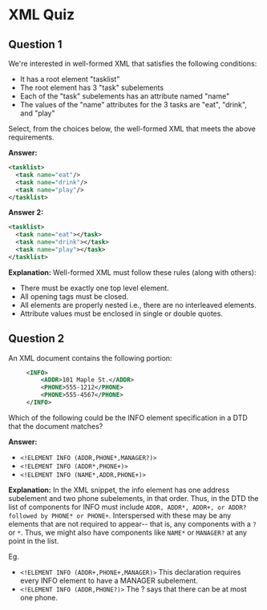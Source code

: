 XML Quiz 
====================

Question 1
----------------
We're interested in well-formed XML that satisfies the following conditions: 
* It has a root element "tasklist"
* 	The root element has 3 "task" subelements
* 	Each of the "task" subelements has an attribute named "name"
* 	The values of the "name" attributes for the 3 tasks are "eat", "drink", and "play"

Select, from the choices below, the well-formed XML that meets the above requirements. 

**Answer:** 
```XML
<tasklist>
  <task name="eat"/>
  <task name="drink"/>
  <task name="play"/>
</tasklist>
```

**Answer 2:** 
```XML
<tasklist>
  <task name="eat"></task>
  <task name="drink"></task>
  <task name="play"></task>
</tasklist>
```

**Explanation:** 
Well-formed XML must follow these rules (along with others): 
*	There must be exactly one top level element.
*	All opening tags must be closed.
*	All elements are properly nested i.e., there are no interleaved elements.
*	Attribute values must be enclosed in single or double quotes.

Question 2
---------------------
An XML document contains the following portion: 
```XML
     <INFO>
         <ADDR>101 Maple St.</ADDR>
         <PHONE>555-1212</PHONE>
         <PHONE>555-4567</PHONE>
     </INFO>
```
Which of the following could be the INFO element specification in a DTD that the document matches? 

**Answer:** 
* `<!ELEMENT INFO (ADDR,PHONE*,MANAGER?)>`
* `<!ELEMENT INFO (ADDR*,PHONE+)>`
* `<!ELEMENT INFO (NAME*,ADDR,PHONE+)>`

**Explanation:**
In the XML snippet, the info element has one address subelement and two phone subelements, in that order. Thus, in the DTD the list of components for INFO must include `ADDR, ADDR*, ADDR+, or ADDR? followed by PHONE* or PHONE+`. Interspersed with these may be any elements that are not required to appear-- that is, any components with a `?` or `*`. Thus, we might also have components like `NAME*` or `MANAGER?` at any point in the list.

Eg.
* `<!ELEMENT INFO (ADDR+,PHONE+,MANAGER)>` This declaration requires every INFO element to have a MANAGER subelement.
* `<!ELEMENT INFO (ADDR,PHONE?)>` The ? says that there can be at most one phone.

